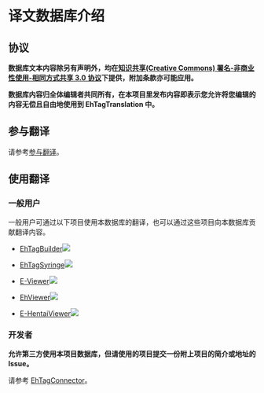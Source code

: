 译文数据库介绍 
==================

## 协议

**数据库文本内容除另有声明外，均在[知识共享(Creative Commons) 署名-非商业性使用-相同方式共享 3.0 协议](LICENSE.md)下提供，附加条款亦可能应用。**

**数据库内容归全体编辑者共同所有，在本项目里发布内容即表示您允许将您编辑的内容无偿且自由地使用到 EhTagTranslation 中。**

## 参与翻译

请参考[参与翻译](CONTRIBUTE.md)。

## 使用翻译

### 一般用户

一般用户可通过以下项目使用本数据库的翻译，也可以通过这些项目向本数据库贡献翻译内容。

* [EhTagBuilder](https://github.com/Mapaler/EhTagTranslator/wiki/EhTagBuilder)![][plat-web]

* [EhTagSyringe](https://github.com/Mapaler/EhTagTranslator/wiki/EhTagSyringe)![][plat-web]

* [E-Viewer](https://github.com/OpportunityLiu/E-Viewer)![][plat-uwp]

* [EhViewer](https://github.com/seven332/EhViewer)![][plat-android]

* [E-HentaiViewer](https://github.com/kayanouriko/E-HentaiViewer)![][plat-web]
  
### 开发者

**允许第三方使用本项目数据库，但请使用的项目提交一份附上项目的简介或地址的 Issue。**

请参考 [EhTagConnector](https://github.com/ehtagtranslation/EhTagConnector)。

[plat-web]: https://img.shields.io/badge/platform-web-lightgrey.svg
[plat-ios]: https://img.shields.io/badge/platform-iOS-lightgrey.svg
[plat-uwp]: https://img.shields.io/badge/platform-UWP-lightgrey.svg
[plat-android]: https://img.shields.io/badge/platform-Android-lightgrey.svg